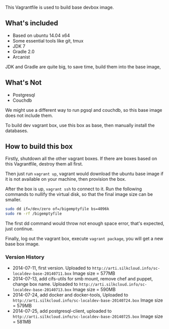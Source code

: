 This Vagrantfile is used to build base devbox image.

## What's included
* Based on ubuntu 14.04 x64
* Some essential tools like git, tmux
* JDK 7
* Gradle 2.0
* Arcanist

JDK and Gradle are quite big, to save time, build them into the base image,

## What's Not
* Postgresql
* Couchdb

We might use a different way to run pgsql and couchdb, so this base image does not include them.

To build dev vagrant box, use this box as base, then manually install the databases.

## How to build this box
Firstly, shutdown all the other vagrant boxes. If there are boxes based on this Vagrantfile, destroy them all first.

Then just run `vagrant up`, vagrant would download the ubuntu base image if it is not available on your machine, then provision the box.

After the box is up, `vagrant ssh` to connect to it. Run the following commands to nullify the virtual disk, so that the final image size can be smaller.

```bash
sudo dd if=/dev/zero of=/bigemptyfile bs=4096k
sudo rm -rf /bigemptyfile
```

The first dd command would throw not enough space error, that's expected, just continue.

Finally, log out the vagrant box, execute `vagrant package`, you will get a new base box image.

### Version History
* 2014-07-11, first version. Uploaded to `http://arti.silkcloud.info/sc-localdev-base-20140711.box` Image size = 577MB
* 2014-07-13, add cifs-utils for smb mount, remove chef and puppet, change box name. Uploaded to `http://arti.silkcloud.info/sc-localdev-base-20140713.box` Image size = 590MB
* 2014-07-24, add docker and docker-tools, Uploaded to `http://arti.silkcloud.info/sc-localdev-base-20140724.box` Image size = 579MB
* 2014-07-25, add postgresql-client, uploaded to `http://arti.silkcloud.info/sc-localdev-base-20140725.box` Image size = 581MB
